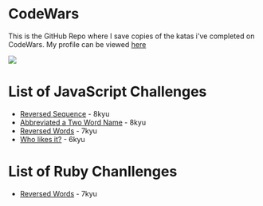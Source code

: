 # CodeWars
This is the GitHub Repo where I save copies of the katas i've completed on CodeWars. My profile can be viewed [here](https://www.codewars.com/users/Epic91)

<img src="https://www.codewars.com/users/Epic91/badges/large">

# List of JavaScript Challenges

* [Reversed Sequence](https://www.codewars.com/users/Epic91) - 8kyu
* [Abbreviated a Two Word Name](https://www.codewars.com/kata/57eadb7ecd143f4c9c0000a3) - 8kyu
* [Reversed Words](https://www.codewars.com/kata/5259b20d6021e9e14c0010d4) - 7kyu
* [Who likes it?](https://www.codewars.com/kata/5266876b8f4bf2da9b000362) - 6kyu


# List of Ruby Chanllenges
* [Reversed Words](https://www.codewars.com/kata/5259b20d6021e9e14c0010d4) - 7kyu

